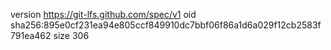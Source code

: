 version https://git-lfs.github.com/spec/v1
oid sha256:895e0cf231ea94e805ccf849910dc7bbf06f86a1d6a029f12cb2583f791ea462
size 306
